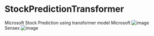 # StockPredictionTransformer
Microsoft Stock Prediction using transformer model
Microsoft
![image](https://github.com/HarshModi2005/StockPredictionTransformer/assets/142230924/45b90fe4-8d0b-48cc-92de-451332215513)
Sensex
![image](https://github.com/HarshModi2005/StockPredictionTransformer/assets/142230924/8fd24060-3a42-420a-a47f-f5fa71ad529a)

